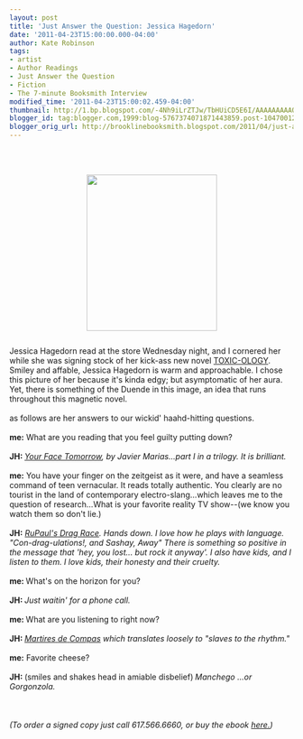 ```yaml
---
layout: post
title: 'Just Answer the Question: Jessica Hagedorn'
date: '2011-04-23T15:00:00.000-04:00'
author: Kate Robinson
tags:
- artist
- Author Readings
- Just Answer the Question
- Fiction
- The 7-minute Booksmith Interview
modified_time: '2011-04-23T15:00:02.459-04:00'
thumbnail: http://1.bp.blogspot.com/-4Nh9iLrZTJw/TbHUiCD5E6I/AAAAAAAAAQA/-gPz6FwQVjM/s72-c/Hagedorn.gif
blogger_id: tag:blogger.com,1999:blog-5767374071871443859.post-1047001235776021308
blogger_orig_url: http://brooklinebooksmith.blogspot.com/2011/04/just-answer-question-jessica-hagedorn.html
---
```


<a href="http://2.bp.blogspot.com/-HtsjQGQg93Y/TbHY7-2rtSI/AAAAAAAAAQI/M2QZTrgUXMA/s1600/3266369490_ca89ea4658.jpg" onblur="try {parent.deselectBloggerImageGracefully();} catch(e) {}"><br /></a><br /><div><a href="http://1.bp.blogspot.com/-4Nh9iLrZTJw/TbHUiCD5E6I/AAAAAAAAAQA/-gPz6FwQVjM/s1600/Hagedorn.gif"><img style="TEXT-ALIGN: center; MARGIN: 0px auto 10px; WIDTH: 231px; DISPLAY: block; HEIGHT: 277px; CURSOR: hand" id="BLOGGER_PHOTO_ID_5598489492932072354" border="0" alt="" src="http://1.bp.blogspot.com/-4Nh9iLrZTJw/TbHUiCD5E6I/AAAAAAAAAQA/-gPz6FwQVjM/s400/Hagedorn.gif" /></a><span class="Apple-tab-span" style="white-space:pre"> </span>Jessica <span class="blsp-spelling-error" id="SPELLING_ERROR_0">Hagedorn</span> read at the store Wednesday night, and I cornered her while she was signing stock of her kick-ass new novel <a href="http://www.brooklinebooksmith-shop.com/book/9780670022571">TOXIC-<span class="blsp-spelling-error" id="SPELLING_ERROR_1">OLOGY</span></a>. Smiley and affable, Jessica <span class="blsp-spelling-error" id="SPELLING_ERROR_2">Hagedorn</span> is warm and approachable. I chose this picture of her because it's kinda edgy; but asymptomatic of her aura. Yet, there is something of the <span class="blsp-spelling-error" id="SPELLING_ERROR_3">Duende</span> in this image, an idea that runs throughout this magnetic novel.</div><div><br /></div><div>as follows are her answers to our <span class="blsp-spelling-error" id="SPELLING_ERROR_4">wickid</span>' <span class="blsp-spelling-error" id="SPELLING_ERROR_5">haahd</span>-hitting questions.</div><div><br /></div><div><b>me:</b> What are you reading that you feel guilty putting down?</div><div><br /></div><div><b><span class="blsp-spelling-error" id="SPELLING_ERROR_6">JH</span>: </b><i><a href="http://www.brooklinebooksmith-shop.com/book/9780811217279">Your Face Tomorrow</a>, by Javier <span class="blsp-spelling-error" id="SPELLING_ERROR_7">Marias</span>...part I  in a trilogy. It is brilliant.</i></div><div><i><br /></i></div><div><b>me:</b> You have your finger on the zeitgeist as it were, and have a seamless command of teen vernacular. It reads totally authentic. You clearly are no tourist in the land of contemporary <span class="blsp-spelling-error" id="SPELLING_ERROR_8">electro</span>-slang...which leaves me to  the question of research...What is your favorite reality TV show--(we know you watch them so don't lie.)</div><div><br /></div><div><b><span class="blsp-spelling-error" id="SPELLING_ERROR_9">JH</span>:</b> <i><a href="http://www.logotv.com/shows/rupauls_drag_race/season_3/series.jhtml"><span class="blsp-spelling-error" id="SPELLING_ERROR_10">RuPaul's</span> Drag Race</a>. Hands down. I love how he plays with language. "Con-drag-<span class="blsp-spelling-error" id="SPELLING_ERROR_11">ulations</span>!, and  Sashay, Away" There is something so positive in the message that 'hey,  you lost... but rock it anyway'. I also have kids, and I listen to them. I love kids, their honesty and their cruelty.</i></div><div><i><br /></i></div><div><b>me: </b>What's on the horizon for you?</div><div><br /></div><div><b><span class="blsp-spelling-error" id="SPELLING_ERROR_12">JH</span>: </b><i>Just <span class="blsp-spelling-error" id="SPELLING_ERROR_13">waitin</span>' for a phone call. </i></div><div><i><br /></i></div><div><b>me: </b>What are you listening to right now?</div><div><br /></div><div><b><span class="blsp-spelling-error" id="SPELLING_ERROR_14">JH</span>: </b><i><a href="http://www.youtube.com/watch?v=oGqB7D33xIw"><span class="blsp-spelling-error" id="SPELLING_ERROR_15">Martires</span> <span class="blsp-spelling-error" id="SPELLING_ERROR_16">de</span> <span class="blsp-spelling-error" id="SPELLING_ERROR_17">Compas</span></a> which translates loosely to "slaves to the rhythm."</i></div><div><i><br /></i></div><div><b>me:</b><i> </i>Favorite cheese?</div><div><br /></div><div><b><span class="blsp-spelling-error" id="SPELLING_ERROR_18">JH</span>: </b>(smiles and shakes head in amiable disbelief)<b>  </b><i><span class="blsp-spelling-error" id="SPELLING_ERROR_19">Manchego</span> ...or Gorgonzola.</i></div><div><i><br /></i></div><div><i><br /></i></div><div><i><br /></i></div><div><i>(To order a signed copy just call 617.566.6660, or buy the <span class="blsp-spelling-error" id="SPELLING_ERROR_20">ebook</span> <a href="http://www.brooklinebooksmith-shop.com/google-ebooks/toxicology">here.</a>)</i></div><br /><br /><div></div>